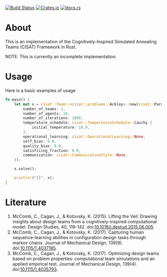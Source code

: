[![Build Status](https://travis-ci.com/THREDgroup/CISAT-rs.svg?branch=master)](https://travis-ci.com/THREDgroup/CISAT-rs)
[![Crates.io](https://img.shields.io/crates/v/cisat.svg)](https://crates.io/crates/cisat)
[![docs.rs](https://docs.rs/cisat/badge.svg)](https://docs.rs/cisat)
# About
This is an implementation of the Cognitively-Inspired Simulated Annealing Teams (CISAT) Framework in Rust. 

NOTE: This is currently an incomplete implementation.

# Usage
Here is a basic examples of usage

```rust
fn main() {
    let mut x = cisat::Team::<cisat::problems::Ackley>::new(cisat::Parameters {
        number_of_teams: 1,
        number_of_agents: 10,
        number_of_iterations: 1000,
        temperature_schedule: cisat::TemperatureSchedule::Cauchy {
            initial_temperature: 10.0,
        },
        operational_learning: cisat::OperationalLearning::None,
        self_bias: 0.0,
        quality_bias: 0.0,
        satisficing_fraction: 0.0,
        communication: cisat::CommunicationStyle::None,
    });

    x.solve();

    println!("{}", x);
}
```

# Literature
1. McComb, C., Cagan, J., & Kotovsky, K. (2015). Lifting the Veil: Drawing insights about design teams from a cognitively-inspired computational model. Design Studies, 40, 119-142. doi:[10.1016/j.destud.2015.06.005](https://doi.org/10.1016/j.destud.2015.06.005).
2. McComb, C., Cagan, J., & Kotovsky, K. (2017). Capturing human sequence-learning abilities in configuration design tasks through markov chains. Journal of Mechanical Design, 139(9). doi:[10.1115/1.4037185](https://doi.org/10.1115/1.4037185).
1. McComb, C., Cagan, J., & Kotovsky, K. (2017). Optimizing design teams based on problem properties: computational team simulations and an applied empirical test. Journal of Mechanical Design, 139(4). doi:[10.1115/1.4035793](https://doi.org/10.1115/1.4035793).